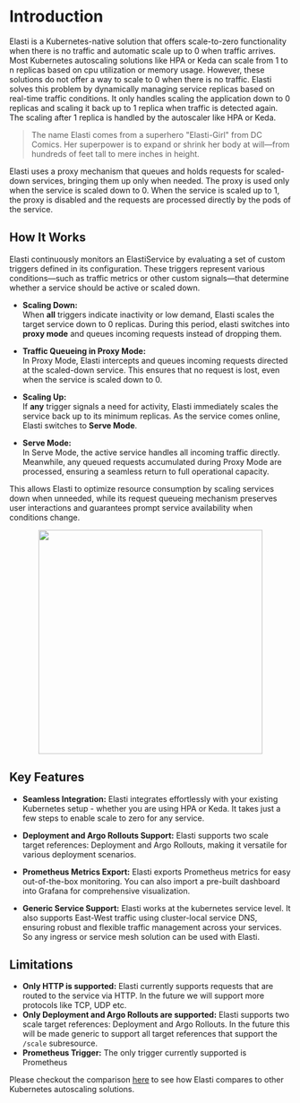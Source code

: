 # Introduction

Elasti is a Kubernetes-native solution that offers scale-to-zero functionality when there is no traffic and automatic scale up to 0 when traffic arrives. Most Kubernetes autoscaling solutions like HPA or Keda can scale from 1 to n replicas based on cpu utilization or memory usage. However, these solutions do not offer a way to scale to 0 when there is no traffic. Elasti solves this problem by dynamically managing service replicas based on real-time traffic conditions. It only handles scaling the application down to 0 replicas and scaling it back up to 1 replica when traffic is detected again. The scaling after 1 replica is handled by the autoscaler like HPA or Keda.

> The name Elasti comes from a superhero "Elasti-Girl" from DC Comics. Her superpower is to expand or shrink her body at will—from hundreds of feet tall to mere inches in height.

Elasti uses a proxy mechanism that queues and holds requests for scaled-down services, bringing them up only when needed. The proxy is used only when the service is scaled down to 0. When the service is scaled up to 1, the proxy is disabled and the requests are processed directly by the pods of the service.

## How It Works

Elasti continuously monitors an ElastiService by evaluating a set of custom triggers defined in its configuration. These triggers represent various conditions—such as traffic metrics or other custom signals—that determine whether a service should be active or scaled down.

- **Scaling Down:**  
  When **all** triggers indicate inactivity or low demand, Elasti scales the target service down to 0 replicas. During this period, elasti switches into **proxy mode** and queues incoming requests instead of dropping them.

- **Traffic Queueing in Proxy Mode:**  
  In Proxy Mode, Elasti intercepts and queues incoming requests directed at the scaled-down service. This ensures that no request is lost, even when the service is scaled down to 0.

- **Scaling Up:**  
  If **any** trigger signals a need for activity, Elasti immediately scales the service back up to its minimum replicas. As the service comes online, Elasti switches to **Serve Mode**.

- **Serve Mode:**  
  In Serve Mode, the active service handles all incoming traffic directly. Meanwhile, any queued requests accumulated during Proxy Mode are processed, ensuring a seamless return to full operational capacity.

This allows Elasti to optimize resource consumption by scaling services down when unneeded, while its request queueing mechanism preserves user interactions and guarantees prompt service availability when conditions change.
<div align="center">
<img src="https://raw.githubusercontent.com/truefoundry/elasti/refs/heads/main/docs/assets/modes.png" width="400px">
</div>

## Key Features

- **Seamless Integration:** Elasti integrates effortlessly with your existing Kubernetes setup - whether you are using HPA or Keda. It takes just a few steps to enable scale to zero for any service.

- **Deployment and Argo Rollouts Support:** Elasti supports two scale target references: Deployment and Argo Rollouts, making it versatile for various deployment scenarios.

- **Prometheus Metrics Export:** Elasti exports Prometheus metrics for easy out-of-the-box monitoring. You can also import a pre-built dashboard into Grafana for comprehensive visualization.

- **Generic Service Support:** Elasti works at the kubernetes service level. It also supports East-West traffic using cluster-local service DNS, ensuring robust and flexible traffic management across your services. So any ingress or service mesh solution can be used with Elasti.

## Limitations

- **Only HTTP is supported:** Elasti currently supports requests that are routed to the service via HTTP. In the future we will support more protocols like TCP, UDP etc.
- **Only Deployment and Argo Rollouts are supported:** Elasti supports two scale target references: Deployment and Argo Rollouts. In the future this will be made generic to support all target references that support the `/scale` subresource.
- **Prometheus Trigger:** The only trigger currently supported is Prometheus

Please checkout the comparison [here](comparisons.md) to see how Elasti compares to other Kubernetes autoscaling solutions.
